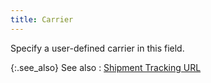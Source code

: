 ```yaml
---
title: Carrier
---
```



Specify a user-defined carrier  in this field.


{:.see_also}
See also
: [Shipment  Tracking URL](JavaScript:RelatedTopics1.Click())<!--Metadata type="DesignerControl" startspan
<object CLASSID="clsid:ADB880A6-D8FF-11CF-9377-00AA003B7A11"
	ID=RelatedTopics1
	TYPE="application/x-oleobject">
</object>-->

<object classid="clsid:ADB880A6-D8FF-11CF-9377-00AA003B7A11" id="RelatedTopics1" type="application/x-oleobject"> 
 <param name="Command" value="Related Topics">
<param name="Window" value="second">
<param name="Item1" value="Shipment Tracking URL;{{site.sc_chm}}/options/everest-freight-estimator/delivery-methods/delivery-method-details/shipment_tracking_url.html">
</object><!--Metadata type="DesignerControl" endspan-->
